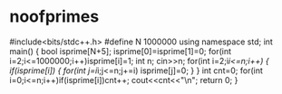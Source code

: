 # noofprimes

#include<bits/stdc++.h>
#define N 1000000
using namespace std;
int main()
{
    bool isprime[N+5];
    isprime[0]=isprime[1]=0;
    for(int i=2;i<=1000000;i++)isprime[i]=1;
    int n;
    cin>>n;
    for(int i=2;i*i<=n;i++)
    {
        if(isprime[i])
        {
            for(int j=i*i;j<=n;j+=i)
                isprime[j]=0;
        }
    }
    int cnt=0;
    for(int i=0;i<=n;i++)if(isprime[i])cnt++;
    cout<<cnt<<"\n";
    return 0;
}
